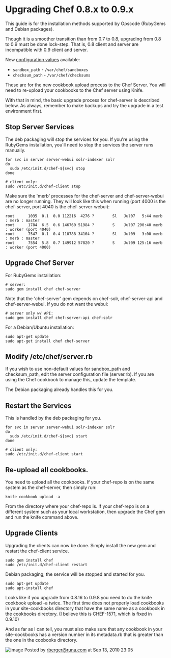 Upgrading Chef 0.8.x to 0.9.x
=============================

This guide is for the installation methods supported by Opscode
(RubyGems and Debian packages).

Though it is a smoother transition than from 0.7 to 0.8, upgrading from
0.8 to 0.9 must be done lock-step. That is, 0.8 client and server are
incompatible with 0.9 client and server.

New [configuration
values](Chef%20Configuration%20Settings.html "Chef Configuration Settings")
available:

-   `sandbox_path` - `/var/chef/sandboxes`
-   `checksum_path` - `/var/chef/checksums`

These are for the new cookbook upload process to the Chef Server. You
will need to re-upload your cookbooks to the Chef server using Knife.

With that in mind, the basic upgrade process for chef-server is
described below. As always, remember to make backups and try the upgrade
in a test environment first.

Stop Server Services
--------------------

The deb packaging will stop the services for you. If you're using the
RubyGems installation, you'll need to stop the services the server runs
manually.

    for svc in server server-webui solr-indexer solr
    do
      sudo /etc/init.d/chef-${svc} stop
    done

    # client only:
    sudo /etc/init.d/chef-client stop

Make sure the 'merb' processes for the chef-server and chef-server-webui
are no longer running. They will look like this when running (port 4000
is the chef-server, port 4040 is the chef-server-webui):

    root      1035  0.1  0.0 112216  4276 ?        Sl   Jul07   5:44 merb : merb : master
    root      1784  6.5  0.6 146760 51984 ?        S    Jul07 290:40 merb : worker (port 4040)
    root      7547  0.1  0.4 110788 34104 ?        Sl   Jul09   3:00 merb : merb : master                                   
    root      7554  5.8  0.7 149912 57820 ?        S    Jul09 125:16 merb : worker (port 4000)

Upgrade Chef Server
-------------------

For RubyGems installation:

    # server:
    sudo gem install chef chef-server

Note that the 'chef-server' gem depends on chef-solr, chef-server-api
and chef-server-webui. If you do not want the webui:

    # server only w/ API:
    sudo gem install chef chef-server-api chef-solr

For a Debian/Ubuntu installation:

    sudo apt-get update
    sudo apt-get install chef chef-server

Modify /etc/chef/server.rb
--------------------------

If you wish to use non-default values for sandbox\_path and
checksum\_path, edit the server configuration file (server.rb). If you
are using the Chef cookbook to manage this, update the template.

The Debian packaging already handles this for you.

Restart the Services
--------------------

This is handled by the deb packaging for you.

    for svc in server server-webui solr-indexer solr
    do
      sudo /etc/init.d/chef-${svc} start
    done

    # client only:
    sudo /etc/init.d/chef-client start

Re-upload all cookbooks.
------------------------

You need to upload all the cookbooks. If your chef-repo is on the same
system as the chef-server, then simply run:

    knife cookbook upload -a

From the directory where your chef-repo is. If your chef-repo is on a
different system such as your local workstation, then upgrade the Chef
gem and run the knife command above.

Upgrade Clients
---------------

Upgrading the clients can now be done. Simply install the new gem and
restart the chef-client service.

    sudo gem install chef
    sudo /etc/init.d/chef-client restart

Debian packaging; the service will be stopped and started for you.

    sudo apt-get update
    sudo apt-install chef

Looks like if you upgrade from 0.8.16 to 0.9.8 you need to do the knife
cookbook upload -a twice. The first time does not properly load
cookbooks in your site-cookbooks directory that have the same name as a
cookbook in the cookbooks directory. (I believe this is CHEF-1571, which
is fixed in 0.9.10)

And as far as I can tell, you must also make sure that any cookbook in
your site-cookbooks has a version number in its metadata.rb that is
greater than the one in the coobooks directory.

![image](images/icons/comment_16.gif) Posted by rberger@runa.com at Sep
13, 2010 23:05
